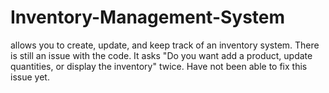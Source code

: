 # Inventory-Management-System
allows you to create, update, and keep track of an inventory system.
There is still an issue with the code. It asks "Do you want add a product,
update quantities, or display the inventory" twice. Have not been able to 
fix this issue yet.
